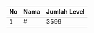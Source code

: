 | No | Nama            | Jumlah Level |
|----|-----------------|--------------|
| 1  | #    |    3599        |
